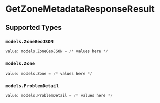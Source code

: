# GetZoneMetadataResponseResult


## Supported Types

### `models.ZoneGeoJSON`

```python
value: models.ZoneGeoJSON = /* values here */
```

### `models.Zone`

```python
value: models.Zone = /* values here */
```

### `models.ProblemDetail`

```python
value: models.ProblemDetail = /* values here */
```

